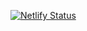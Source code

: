[![Netlify Status](https://api.netlify.com/api/v1/badges/ddfab3ab-42ab-4c10-9e70-9e8c37123cd2/deploy-status)](https://app.netlify.com/sites/vsl-3ccm/deploys)
